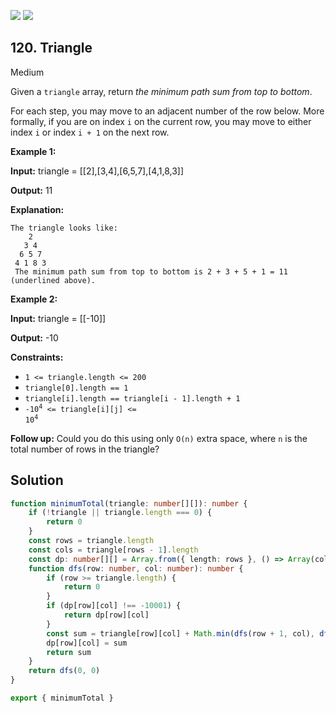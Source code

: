 [![](https://img.shields.io/github/stars/LeetCode-Top-Interview-150/LeetCode-Top-Interview-150?label=Stars&style=flat-square)](https://github.com/LeetCode-Top-Interview-150/LeetCode-Top-Interview-150)
[![](https://img.shields.io/github/forks/LeetCode-Top-Interview-150/LeetCode-Top-Interview-150?label=Fork%20me%20on%20GitHub%20&style=flat-square)](https://github.com/LeetCode-Top-Interview-150/LeetCode-Top-Interview-150/fork)

## 120\. Triangle

Medium

Given a `triangle` array, return _the minimum path sum from top to bottom_.

For each step, you may move to an adjacent number of the row below. More formally, if you are on index `i` on the current row, you may move to either index `i` or index `i + 1` on the next row.

**Example 1:**

**Input:** triangle = \[\[2],[3,4],[6,5,7],[4,1,8,3]]

**Output:** 11

**Explanation:**

    The triangle looks like:
        2
       3 4
      6 5 7
     4 1 8 3
     The minimum path sum from top to bottom is 2 + 3 + 5 + 1 = 11 (underlined above). 

**Example 2:**

**Input:** triangle = \[\[-10]]

**Output:** -10 

**Constraints:**

*   `1 <= triangle.length <= 200`
*   `triangle[0].length == 1`
*   `triangle[i].length == triangle[i - 1].length + 1`
*   <code>-10<sup>4</sup> <= triangle[i][j] <= 10<sup>4</sup></code>

**Follow up:** Could you do this using only `O(n)` extra space, where `n` is the total number of rows in the triangle?

## Solution

```typescript
function minimumTotal(triangle: number[][]): number {
    if (!triangle || triangle.length === 0) {
        return 0
    }
    const rows = triangle.length
    const cols = triangle[rows - 1].length
    const dp: number[][] = Array.from({ length: rows }, () => Array(cols).fill(-10001))
    function dfs(row: number, col: number): number {
        if (row >= triangle.length) {
            return 0
        }
        if (dp[row][col] !== -10001) {
            return dp[row][col]
        }
        const sum = triangle[row][col] + Math.min(dfs(row + 1, col), dfs(row + 1, col + 1))
        dp[row][col] = sum
        return sum
    }
    return dfs(0, 0)
}

export { minimumTotal }
```
